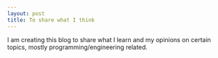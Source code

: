 ```yaml
---
layout: post
title: To share what I think
---
```

I am creating this blog to share what I learn and my opinions on certain topics, mostly programming/engineering related.